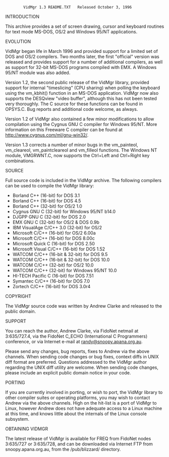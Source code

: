 
            VidMgr 1.3 README.TXT   Released October 3, 1996


INTRODUCTION

This archive provides a set of screen drawing, cursor and
keyboard routines for text mode MS-DOS, OS/2 and Windows 95/NT
applications.


EVOLUTION

VidMgr began life in March 1996 and provided support for a
limited set of DOS and OS/2 compilers.  Two months later, the
first "official" version was released and provides support for a
number of additional compilers, as well as support for 32-bit
MS-DOS programs compiled with EMX.  A Windows 95/NT module was
also added.

Version 1.2, the second public release of the VidMgr library,
provided support for internal "timeslicing" (CPU sharing) when
polling the keyboard using the vm_kbhit() function in an MS-DOS
application.  VidMgr now also supports the DESQview "video
buffer", although this has not been tested very thoroughly.  The
C source for these functions can be found in OPSYS.C.  Bug
reports and additional code welcome, as always.

Version 1.2 of VidMgr also contained a few minor modifications to
allow compilation using the Cygnus GNU C compiler for Windows
95/NT.  More information on this Freeware C compiler can be found
at http://www.cygnus.com/ml/gnu-win32/.

Version 1.3 corrects a number of minor bugs in the vm_painteol,
vm_cleareol, vm_paintcleareol and vm_filleol functions.  The
Windows NT module, VMGRWNT.C, now supports the Ctrl+Left and
Ctrl+Right key combinations.


SOURCE

Full source code is included in the VidMgr archive.  The
following compilers can be used to compile the VidMgr library:

   - Borland C++ (16-bit) for DOS 3.1
   - Borland C++ (16-bit) for DOS 4.5
   - Borland C++ (32-bit) for OS/2 1.0
   - Cygnus GNU C (32-bit) for Windows 95/NT b14.0
   - DJGPP GNU C (32-bit) for DOS 2.0
   - EMX GNU C (32-bit) for OS/2 & DOS 0.9b
   - IBM VisualAge C/C++ 3.0 (32-bit) for OS/2
   - Microsoft C/C++ (16-bit) for OS/2 6.00a
   - Microsoft C/C++ (16-bit) for DOS 8.00c
   - Microsoft Quick C (16-bit) for DOS 2.50
   - Microsoft Visual C/C++ (16-bit) for DOS 1.52
   - WATCOM C/C++ (16-bit & 32-bit) for DOS 9.5
   - WATCOM C/C++ (16-bit & 32-bit) for DOS 10.0
   - WATCOM C/C++ (32-bit) for OS/2 10.0
   - WATCOM C/C++ (32-bit) for Windows 95/NT 10.0
   - HI-TECH Pacific C (16-bit) for DOS 7.51
   - Symantec C/C++ (16-bit) for DOS 7.0
   - Zortech C/C++ (16-bit) for DOS 3.0r4


COPYRIGHT

The VidMgr source code was written by Andrew Clarke and released
to the public domain.


SUPPORT

You can reach the author, Andrew Clarke, via FidoNet netmail at
3:635/727.4, via the FidoNet C_ECHO (International C Programmers)
conference, or via Internet e-mail at randy@snoopy.apana.org.au.

Please send any changes, bug reports, fixes to Andrew via the
above channels.  When sending code changes or bug fixes, context
diffs in UNIX diff format are preferred.  Questions addressed to
the VidMgr author regarding the UNIX diff utility are welcome.
When sending code changes, please include an explicit public
domain notice in your code.


PORTING

If you are currently involved in porting, or wish to port, the
VidMgr library to other compiler suites or operating platforms,
you may wish to contact Andrew via the above channels.  High on
the hit-list is a port of VidMgr to Linux, however Andrew does
not have adequate access to a Linux machine at this time, and
knows little about the internals of the Linux console subsystem.


OBTAINING VIDMGR

The latest release of VidMgr is available for FREQ from FidoNet
nodes 3:635/727 or 3:635/728, and can be downloaded via Internet
FTP from snoopy.apana.org.au, from the /pub/blizzard/ directory.
